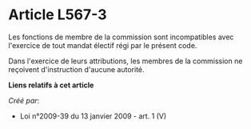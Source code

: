 # Article L567-3

Les fonctions de membre de la commission sont incompatibles avec l'exercice de tout mandat électif régi par le présent code. 

Dans l'exercice de leurs attributions, les membres de la commission ne reçoivent d'instruction d'aucune autorité.

**Liens relatifs à cet article**

_Créé par_:

  - Loi n°2009-39 du 13 janvier 2009 - art. 1 (V)
